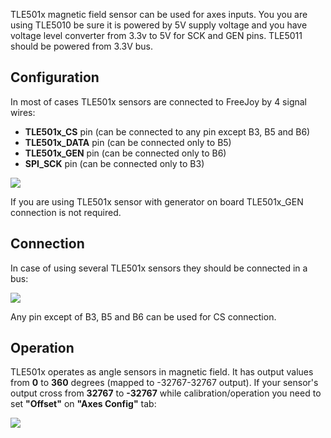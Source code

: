 TLE501x magnetic field sensor can be used for axes inputs. You you are using TLE5010 be sure it is powered by 5V supply voltage and you have voltage level converter from 3.3v to 5V for SCK and GEN pins. TLE5011 should be powered from 3.3V bus.

## Configuration

In most of cases TLE501x sensors are connected to FreeJoy by 4 signal wires:

* **TLE501x_CS** pin (can be connected to any pin except B3, B5 and B6)
* **TLE501x_DATA** pin (can be connected only to B5)
* **TLE501x_GEN** pin (can be connected only to B6)
* **SPI_SCK** pin (can be connected only to B3)

![](https://github.com/FreeJoy-Team/FreeJoyConfigurator/blob/master/images/tle501x_sensors/tle_config.png)

If you are using TLE501x sensor with generator on board TLE501x_GEN connection is not required.

## Connection

In case of using several TLE501x sensors they should be connected in a bus:

![](https://github.com/FreeJoy-Team/FreeJoyConfigurator/blob/master/images/tle501x_sensors/tle_connection.png)

Any pin except of B3, B5 and B6 can be used for CS connection.

## Operation

TLE501x operates as angle sensors in magnetic field. It has output values from **0** to **360** degrees (mapped to -32767-32767 output). If your sensor's output cross from **32767** to **-32767** while calibration/operation you need to set **"Offset"** on **"Axes Config"** tab:

![](https://github.com/FreeJoy-Team/FreeJoyConfigurator/blob/master/images/tle501x_sensors/offset.png)



